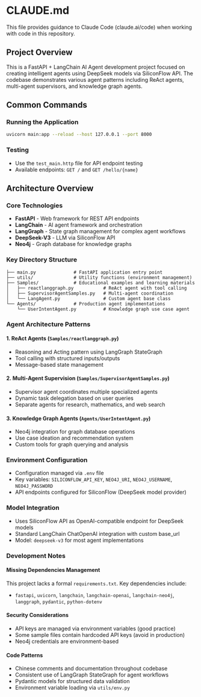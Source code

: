 # CLAUDE.md

This file provides guidance to Claude Code (claude.ai/code) when working with code in this repository.

## Project Overview
This is a FastAPI + LangChain AI Agent development project focused on creating intelligent agents using DeepSeek models via SiliconFlow API. The codebase demonstrates various agent patterns including ReAct agents, multi-agent supervisors, and knowledge graph agents.

## Common Commands

### Running the Application
```bash
uvicorn main:app --reload --host 127.0.0.1 --port 8000
```

### Testing
- Use the `test_main.http` file for API endpoint testing
- Available endpoints: `GET /` and `GET /hello/{name}`

## Architecture Overview

### Core Technologies
- **FastAPI** - Web framework for REST API endpoints
- **LangChain** - AI agent framework and orchestration
- **LangGraph** - State graph management for complex agent workflows
- **DeepSeek-V3** - LLM via SiliconFlow API
- **Neo4j** - Graph database for knowledge graphs

### Key Directory Structure
```
├── main.py              # FastAPI application entry point
├── utils/               # Utility functions (environment management)
├── Samples/             # Educational examples and learning materials
│   ├── reactlanggraph.py           # ReAct agent with tool calling
│   ├── SupervisorAgentSamples.py   # Multi-agent coordination
│   └── LangAgent.py                # Custom agent base class
└── Agents/              # Production agent implementations
    └── UserIntentAgent.py          # Knowledge graph use case agent
```

### Agent Architecture Patterns

#### 1. ReAct Agents (`Samples/reactlanggraph.py`)
- Reasoning and Acting pattern using LangGraph StateGraph
- Tool calling with structured inputs/outputs
- Message-based state management

#### 2. Multi-Agent Supervision (`Samples/SupervisorAgentSamples.py`)
- Supervisor agent coordinates multiple specialized agents
- Dynamic task delegation based on user queries
- Separate agents for research, mathematics, and web search

#### 3. Knowledge Graph Agents (`Agents/UserIntentAgent.py`)
- Neo4j integration for graph database operations
- Use case ideation and recommendation system
- Custom tools for graph querying and analysis

### Environment Configuration
- Configuration managed via `.env` file
- Key variables: `SILICONFLOW_API_KEY`, `NEO4J_URI`, `NEO4J_USERNAME`, `NEO4J_PASSWORD`
- API endpoints configured for SiliconFlow (DeepSeek model provider)

### Model Integration
- Uses SiliconFlow API as OpenAI-compatible endpoint for DeepSeek models
- Standard LangChain ChatOpenAI integration with custom base_url
- Model: `deepseek-v3` for most agent implementations

### Development Notes

#### Missing Dependencies Management
This project lacks a formal `requirements.txt`. Key dependencies include:
- `fastapi`, `uvicorn`, `langchain`, `langchain-openai`, `langchain-neo4j`, `langgraph`, `pydantic`, `python-dotenv`

#### Security Considerations
- API keys are managed via environment variables (good practice)
- Some sample files contain hardcoded API keys (avoid in production)
- Neo4j credentials are environment-based

#### Code Patterns
- Chinese comments and documentation throughout codebase
- Consistent use of LangGraph StateGraph for agent workflows
- Pydantic models for structured data validation
- Environment variable loading via `utils/env.py`